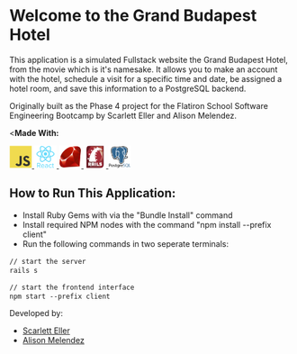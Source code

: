 # Welcome to the Grand Budapest Hotel

<p>This application is a simulated Fullstack website the Grand Budapest Hotel, from the movie which is it's namesake. It allows you to make an account with the hotel, schedule a visit for a specific time and date, be assigned a hotel room, and save this information to a PostgreSQL backend.</p>
<p>Originally built as the Phase 4 project for the Flatiron School Software Engineering Bootcamp by Scarlett Eller and Alison Melendez.</p>

<**Made With:** 

<a href="https://developer.mozilla.org/en-US/docs/Web/JavaScript" target="_blank" rel="noreferrer"> <img src="https://raw.githubusercontent.com/devicons/devicon/master/icons/javascript/javascript-original.svg" alt="javascript" width="40" height="40"/> </a> 
  <a href="https://reactjs.org/" target="_blank" rel="noreferrer"> <img src="https://raw.githubusercontent.com/devicons/devicon/master/icons/react/react-original-wordmark.svg" alt="react" width="40" height="40"/> </a> 
  <a href="https://www.ruby-lang.org/en/" target="_blank" rel="noreferrer"> <img src="https://raw.githubusercontent.com/devicons/devicon/master/icons/ruby/ruby-original.svg" alt="ruby" width="40" height="40"/> </a>
   <a href="https://rubyonrails.org" target="_blank" rel="noreferrer"> <img src="https://raw.githubusercontent.com/devicons/devicon/master/icons/rails/rails-original-wordmark.svg" alt="rails" width="40" height="40"/> </a> 
    <a href="https://www.postgresql.org" target="_blank" rel="noreferrer"> <img src="https://raw.githubusercontent.com/devicons/devicon/master/icons/postgresql/postgresql-original-wordmark.svg" alt="postgresql" width="40" height="40"/> </a>

## How to Run This Application:
* Install Ruby Gems with via the "Bundle Install" command
* Install required NPM nodes with the command "npm install --prefix client"
* Run the following commands in two seperate terminals:

```
// start the server
rails s 
```

```
// start the frontend interface
npm start --prefix client 
```

Developed by: 
* [Scarlett Eller](https://github.com/ScarlettEller1715) 
* [Alison Melendez](https://github.com/alisonmelendez)
